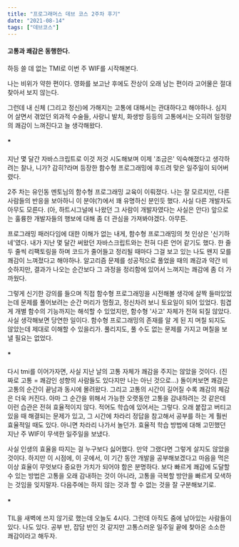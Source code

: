 ```yaml
---
title: "프로그래머스 데브 코스 2주차 후기"
date: "2021-08-14"
tags: ["데브코스"]
---
```

#### 고통과 쾌감은 동행한다.

하등 쓸 데 없는 TMI로 이번 주 WIF를 시작해본다.

나는 비위가 약한 편이다. 영화를 보고난 후에도 잔상이 오래 남는 편이라 고어물은 절대 찾아서 보지 않는다.

그런데 내 신체 (그리고 정신)에 가해지는 고통에 대해서는 관대하다고 해야하나. 심지어 살면서 겪었던 외과적 수술들, 사랑니 발치, 화생방 등등의 고통에서는 오히려 일정량의 쾌감이 느껴진다고 늘 생각해왔다. 

#### *

지난 몇 달간 자바스크립트로 이것 저것 시도해보며 이제 '조금은' 익숙해졌다고 생각하려는 찰나, 니가? 감히?라며 등장한 함수형 프로그래밍에 후드려 맞은 일주일이 되어버렸다. 

2주 차는 유인동 멘토님의 함수형 프로그래밍 교육이 이뤄졌다. 나는 잘 모르지만, 다른 사람들의 반응을 보아하니 이 분야(?)에서 꽤 유명하신 분인듯 했다. 사실 다른 개발자도 아무도 모른다. (아, 하트시그널에 나왔던 그 사람이 개발자였다는 사실은 안다) 앞으로는 훌륭한 개발자들의 행보에 대해 좀 더 관심을 가져봐야겠다. 아무튼.

프로그래밍 패러다임에 대한 이해가 없는 내게, 함수형 프로그래밍의 첫 인상은 '신기하네'였다. 내가 지난 몇 달간 써왔던 자바스크립트와는 전혀 다른 언어 같기도 했다. 한 줄 두 줄씩 리팩토링을 하며 코드가 줄어들고 정리될 때마다 그걸 보고 있는 나도 왠지 모를 쾌감이 느껴졌다고 해야하나. 알고리즘 문제를 성공적으로 풀었을 때의 쾌감과 약간 비슷하지만, 결과가 나오는 순간보다 그 과정을 정리함에 있어서 느껴지는 쾌감에 좀 더 가까웠다.

그렇게 신기한 강의를 들으며 직접 함수형 프로그래밍을 시전해볼 생각에 살짝 들떠있었는데 문제를 풀어보려는 순간 머리가 멈췄고, 정신차려 보니 토요일이 되어 있었다. 힘겹게 개별 함수의 기능까지는 해석할 수 있었지만, 함수형 '사고' 자체가 전혀 되질 않았다. 사실 생각해보면 당연한 일이다. 함수형 프로그래밍의 존재를 알 게 된 지 며칠 되지도 않았는데 제대로 이해할 수 있을리가. 풀리지도, 풀 수도 없는 문제를 가지고 며칠을 보낼 필요는 없었다.

#### *

다시 tmi를 이어가자면, 사실 지난 날의 고통 자체가 쾌감을 주지는 않았을 것이다. (진짜로 고통 = 쾌감인 성향의 사람들도 있다지만 나는 아닌 것으로...) 돌이켜보면 쾌감은 고통의 순간이 끝남과 동시에 몰려왔다. 그리고 고통의 시간이 길어질 수록 쾌감의 체감은 더욱 커진다. 아마 그 순간을 위해서 가능한 오랫동안 고통을 감내하려는 것 같은데 이런 습관은 전혀 효율적이지 않다. 적어도 학습에 있어서는 그렇다. 오래 붙잡고 버티고 있을 때 해결되는 문제가 있고, 그 시간에 차라리 정답을 참고해서 공부를 하는 게 훨씬 효율적일 때도 있다. 아니면 차라리 나가서 놀던가. 효율적 학습 방법에 대해 고민했던 지난 주 WIF이 무색한 일주일을 보냈다. 

사실 인생의 효율을 따지는 걸 누구보다 싫어했다. 만약 그랬다면 그렇게 살지도 않았을 것이다. 하지만 이 시점에, 이 곳에서, 이 기간 동안 개발을 공부해보겠다고 마음을 먹은 이상 효율이 무엇보다 중요한 가치가 되어야 함은 분명하다. 보다 빠르게 쾌감에 도달할 수 있는 방법은 고통을 오래 감내하는 것이 아니라, 고통을 극복할 방안을 빠르게 모색하는 것임을 잊지말자. 다음주에는 하지 않는 것과 할 수 없는 것을 잘 구분해보기로.

#### *

TIL을 새벽에 쓰지 않기로 했는데 오늘도 4시다. 그런데 아직도 줌에 남아있는 사람들이 있다. 나도 있다. 공부 반, 잡담 반인 것 같지만 고통스러운 일주일 끝에 찾아온 소소한 쾌감이라고 해두자.